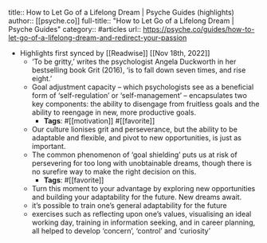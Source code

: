 title:: How to Let Go of a Lifelong Dream | Psyche Guides (highlights)
author:: [[psyche.co]]
full-title:: "How to Let Go of a Lifelong Dream | Psyche Guides"
category:: #articles
url:: https://psyche.co/guides/how-to-let-go-of-a-lifelong-dream-and-redirect-your-passion

- Highlights first synced by [[Readwise]] [[Nov 18th, 2022]]
	- ‘To be gritty,’ writes the psychologist Angela Duckworth in her bestselling book Grit (2016), ‘is to fall down seven times, and rise eight.’
	- Goal adjustment capacity – which psychologists see as a beneficial form of ‘self-regulation’ or ‘self-management’ – encapsulates two key components: the ability to disengage from fruitless goals and the ability to reengage in new, more productive goals.
		- **Tags**: #[[motivation]] #[[favorite]]
	- Our culture lionises grit and perseverance, but the ability to be adaptable and flexible, and pivot to new opportunities, is just as important.
	- The common phenomenon of ‘goal shielding’ puts us at risk of persevering for too long with unobtainable dreams, though there is no surefire way to make the right decision on this.
		- **Tags**: #[[favorite]]
	- Turn this moment to your advantage by exploring new opportunities and building your adaptability for the future. New dreams await.
	- it’s possible to train one’s general adaptability for the future
	- exercises such as reflecting upon one’s values, visualising an ideal working day, training in information seeking, and in career planning, all helped to develop ‘concern’, ‘control’ and ‘curiosity’